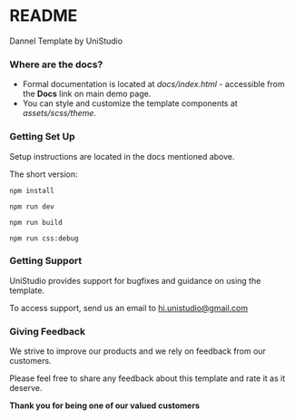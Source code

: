 # README #

Dannel Template by UniStudio

### Where are the docs? ###

* Formal documentation is located at *docs/index.html* - accessible from the **Docs** link on main demo page.
* You can style and customize the template components at *assets/scss/theme*.

### Getting Set Up ###

Setup instructions are located in the docs mentioned above.

The short version:

``` npm install ```

``` npm run dev ```

``` npm run build ```

``` npm run css:debug ```

### Getting Support ###

UniStudio provides support for bugfixes and guidance on using the template.

To access support, send us an email to hi.unistudio@gmail.com

### Giving Feedback ###

We strive to improve our products and we rely on feedback from our customers.

Please feel free to share any feedback about this template and rate it as it deserve.

**Thank you for being one of our valued customers**
